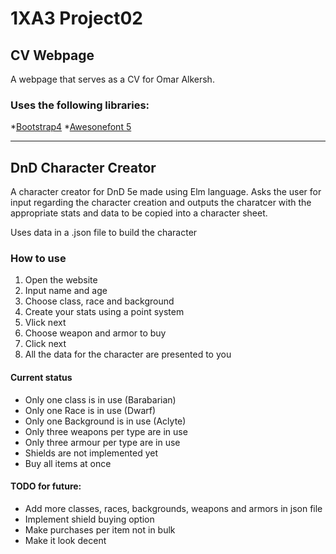 # 1XA3 Project02

## CV Webpage
A webpage that serves as a CV for Omar Alkersh.
### Uses the following libraries:
*[Bootstrap4](https://getbootstrap.com/)
*[Awesonefont 5](https://fontawesome.com/)

___
## DnD Character Creator
A character creator for DnD 5e made using Elm language.
Asks the user for input regarding the character creation and outputs the charatcer with the appropriate stats and data to be copied into a character sheet.

Uses data in a .json file to build the character

### How to use
1. Open the website
2. Input name and age
3. Choose class, race and background
4. Create your stats using a point system
4. Vlick next
5. Choose weapon and armor to buy
6. Click next
7. All the data for the character are presented to you

#### Current status
* Only one class is in use (Barabarian)
* Only one Race is in use (Dwarf)
* Only  one Background is in use (Aclyte)
* Only three weapons per type are in use
* Only three armour per type are in use
* Shields are not implemented yet
* Buy all items at once

#### TODO for future:
* Add more classes, races, backgrounds, weapons and armors in json file
* Implement shield buying option
* Make purchases per item not in bulk
* Make it look decent
